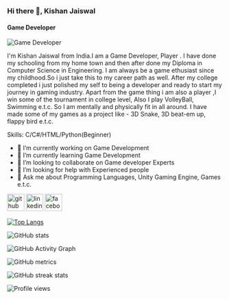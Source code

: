 ### Hi there 👋, Kishan Jaiswal
#### Game Developer
![Game Developer](https://www.linkedin.com/in/kishan-jaiswal-2586a4220/overlay/background-image/)

I'm Kishan Jaiswal from India.I am a Game Developer, Player . I have done my schooling from my home town and then after done my Diploma in Computer Science in Engineering. I am always be a game ethusiast since my childhood.So i just take this to my career path as well. After my college completed i just polished my self to being a developer and ready to start my journey in gaming industry. Apart from the game thing i am also a player ,I win some of the tournament in college level, Also I play VolleyBall, Swimming e.t.c. So I am mentally and physically fit in all around. I have made some of my games as a project like - 3D Snake, 3D beat-em up, flappy bird e.t.c.

Skills: C/C#/HTML/Python(Beginner)

- 🔭 I’m currently working on Game Development 
- 🌱 I’m currently learning Game Development 
- 👯 I’m looking to collaborate on Game developer Experts 
- 🤔 I’m looking for help with Experienced people 
- 💬 Ask me about Programming Languages, Unity Gaming Engine, Games e.t.c. 


[<img src='https://cdn.jsdelivr.net/npm/simple-icons@3.0.1/icons/github.svg' alt='github' height='40'>](https://github.com/kishan831)  [<img src='https://cdn.jsdelivr.net/npm/simple-icons@3.0.1/icons/linkedin.svg' alt='linkedin' height='40'>](https://www.linkedin.com/in/https://www.linkedin.com/in/kishan-jaiswal-2586a4220//)  [<img src='https://cdn.jsdelivr.net/npm/simple-icons@3.0.1/icons/facebook.svg' alt='facebook' height='40'>](https://www.facebook.com/https://www.facebook.com/profile.php?id=100029049646884)  

[![Top Langs](https://github-readme-stats.vercel.app/api/top-langs/?username=kishan831)](https://github.com/anuraghazra/github-readme-stats)

![GitHub stats](https://github-readme-stats.vercel.app/api?username=kishan831&show_icons=true)  

![GitHub Activity Graph](https://activity-graph.herokuapp.com/graph?username=kishan831)  

![GitHub metrics](https://metrics.lecoq.io/kishan831)  

![GitHub streak stats](https://github-readme-streak-stats.herokuapp.com/?user=kishan831)  

![Profile views](https://gpvc.arturio.dev/kishan831)  
